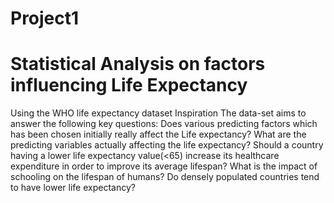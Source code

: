 # Project1 

# Statistical Analysis on factors influencing Life Expectancy
Using the WHO life expectancy dataset
Inspiration
The data-set aims to answer the following key questions:
Does various predicting factors which has been chosen initially really affect the Life expectancy? What are the predicting variables actually affecting the life expectancy?
Should a country having a lower life expectancy value(<65) increase its healthcare expenditure in order to improve its average lifespan?
What is the impact of schooling on the lifespan of humans?
Do densely populated countries tend to have lower life expectancy?